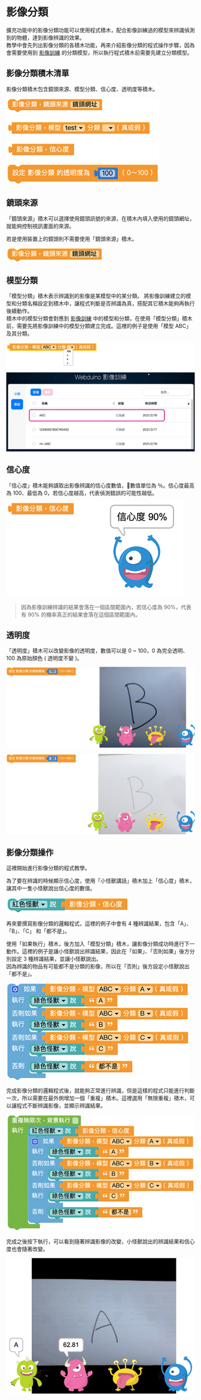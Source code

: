 # 影像分類

擴充功能中的影像分類功能可以使用程式積木，配合影像訓練過的模型來辨識偵測到的物體，達到影像辨識的效果。  
教學中會先列出影像分類的各積木功能，再來介紹影像分類的程式操作步驟，因為會需要使用到 [影像訓練](training.html) 的分類模型，所以執行程式積木前需要先建立分類模型。

## 影像分類積木清單

影像分類積木包含鏡頭來源、模型分類、信心度、透明度等積木。

![凱比物聯網教室 - 影像分類](../../../../media/zh-tw/kebbi/imagemlDetect/blockly-01.jpg)

## 鏡頭來源

「鏡頭來源」積木可以選擇使用鏡頭訊號的來源，在積木內填入使用的鏡頭網址，就能夠控制視訊畫面的來源。

若是使用裝置上的鏡頭則不需要使用「鏡頭來源」積木。

![凱比物聯網教室 - 影像分類](../../../../media/zh-tw/kebbi/imagemlDetect/blockly-02.jpg)

## 模型分類

「模型分類」積木表示辨識到的影像是某模型中的某分類。
將影像訓練建立的模型和分類名稱設定到積木中，讓程式判斷是否辨識為真，搭配其它積木能夠再執行後續動作。  
積木中的模型分類會對應到 [影像訓練](training.html) 中的模型和分類，在使用「模型分類」積木前，需要先將影像訓練中的模型分類建立完成。這裡的例子是使用「模型 ABC」及其分類。

![凱比物聯網教室 - 影像分類](../../../../media/zh-tw/kebbi/imagemlDetect/blockly-03.jpg)

## 信心度

「信心度」積木能夠讀取出影像辨識的信心度數值，數值單位為 ％。信心度最高為 100、最低為 0，若信心度越高，代表偵測錯誤的可能性越低。

![凱比物聯網教室 - 影像分類](../../../../media/zh-tw/kebbi/imagemlDetect/blockly-04.jpg)

> 因為影像訓練辨識的結果會落在一個區間範圍內，若信心度為 90%，代表有 90% 的機率真正的結果會落在這個區間範圍內。

## 透明度

「透明度」積木可以改變影像的透明度，數值可以是 0 ~ 100，0 為完全透明、100 為原始顏色 ( 透明度不變 )。

![凱比物聯網教室 - 影像分類](../../../../media/zh-tw/kebbi/imagemlDetect/blockly-05.jpg)

![凱比物聯網教室 - 影像分類](../../../../media/zh-tw/kebbi/imagemlDetect/blockly-06.jpg)

## 影像分類操作

這裡開始進行影像分類的程式教學。  

為了要在辨識的時候顯示信心度，使用「小怪獸講話」積木加上「信心度」積木，讓其中一隻小怪獸說出信心度的數值。

![凱比物聯網教室 - 影像分類](../../../../media/zh-tw/kebbi/imagemlDetect/blockly-07.jpg)

再來要撰寫影像分類的邏輯程式，這裡的例子中會有 4 種辨識結果，包含「A」、「B」、「C」 和「都不是」。

使用「如果執行」積木，後方加入「模型分類」積木，讓影像分類成功時進行下一動作。這裡的例子是讓小怪獸說出辨識結果，因此在「如果」、「否則如果」後方分別設定 3 種辨識結果，並讓小怪獸說出。  
因為辨識的物品有可能都不是分類的影像，所以在「否則」後方設定小怪獸說出「都不是」。

![凱比物聯網教室 - 影像分類](../../../../media/zh-tw/kebbi/imagemlDetect/blockly-08.jpg)

完成影像分類的邏輯程式後，就能夠正常進行辨識，但是這樣的程式只能進行判斷一次，所以需要在最外側增加一個「重複」積木。這裡選用「無限重複」積木，可以讓程式不斷辨識影像，並顯示辨識結果。

![凱比物聯網教室 - 影像分類](../../../../media/zh-tw/kebbi/imagemlDetect/blockly-09.jpg)

完成之後按下執行，可以看到隨著辨識影像的改變，小怪獸說出的辨識結果和信心度也會隨著改變。

![凱比物聯網教室 - 影像分類](../../../../media/zh-tw/kebbi/imagemlDetect/blockly-10.gif)
